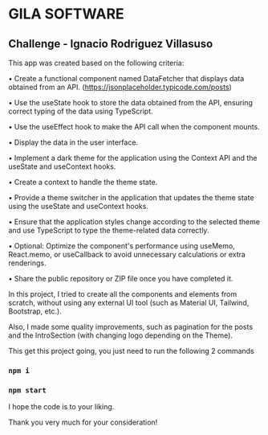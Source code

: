 # GILA SOFTWARE

## Challenge - Ignacio Rodriguez Villasuso

This app was created based on the following criteria:

• Create a functional component named DataFetcher that displays data
obtained from an API. (https://jsonplaceholder.typicode.com/posts)

• Use the useState hook to store the data obtained from the API, ensuring
correct typing of the data using TypeScript.

• Use the useEffect hook to make the API call when the component mounts.

• Display the data in the user interface.

• Implement a dark theme for the application using the Context API and the
useState and useContext hooks.

• Create a context to handle the theme state.

• Provide a theme switcher in the application that updates the theme state
using the useState and useContext hooks.

• Ensure that the application styles change according to the selected theme
and use TypeScript to type the theme-related data correctly.

• Optional: Optimize the component's performance using useMemo,
React.memo, or useCallback to avoid unnecessary calculations or extra
renderings.

• Share the public repository or ZIP file once you have completed it.


In this project, I tried to create all the components and elements from scratch, without using any external UI tool (such as Material UI, Tailwind, Bootstrap, etc.).

Also, I made some quality improvements, such as pagination for the posts and the IntroSection (with changing logo depending on the Theme).

This get this project going, you just need to run the following 2 commands

### `npm i`

### `npm start`

I hope the code is to your liking.

Thank you very much for your consideration!
